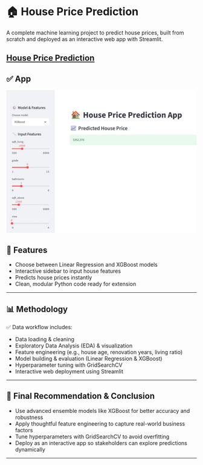 # 🏠 House Price Prediction

A complete machine learning project to predict house prices, built from scratch and deployed as an interactive web app with Streamlit.

[House Price Prediction](https://housepricepredyction.streamlit.app/)
---

## ✅ App
![App](House.jpg)

## 🚀 **Features**
- Choose between Linear Regression and XGBoost models
- Interactive sidebar to input house features
- Predicts house prices instantly
- Clean, modular Python code ready for extension
---

## 📊 **Methodology**

✅ Data workflow includes:
- Data loading & cleaning  
- Exploratory Data Analysis (EDA) & visualization  
- Feature engineering (e.g., house age, renovation years, living ratio)  
- Model building & evaluation (Linear Regression & XGBoost)  
- Hyperparameter tuning with GridSearchCV   
- Interactive web deployment using Streamlit
---

## 📍 **Final Recommendation & Conclusion**

- Use advanced ensemble models like XGBoost for better accuracy and robustness
- Apply thoughtful feature engineering to capture real-world business factors
- Tune hyperparameters with GridSearchCV to avoid overfitting
- Deploy as an interactive app so stakeholders can explore predictions dynamically
---
